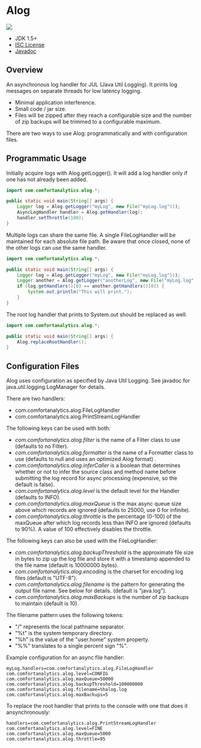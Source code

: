 Alog
====
[![](https://jitpack.io/v/a-hansen/alog.svg)](https://jitpack.io/#a-hansen/alog/+)
* JDK 1.5+
* [ISC License](https://en.wikipedia.org/wiki/ISC_license)
* [Javadoc](https://jitpack.io/com/github/a-hansen/alog/v4.0.0/javadoc/)

Overview
--------

An asynchronous log handler for JUL (Java Util Logging).  It prints log
messages on separate threads for low latency logging.

* Minimal application interference.
* Small code / jar size.
* Files will be zipped after they reach a configurable size and the
number of zip backups will be trimmed to a configurable maximum.

There are two ways to use Alog: programmatically and with configuration
files.

Programmatic Usage
------------------

Initially acquire logs with Alog.getLogger(). It will add a log handler
only if one has not already been added.

```java
import com.comfortanalytics.alog.*;

public static void main(String[] args) {
    Logger log = Alog.getLogger("myLog", new File("myLog.log")));
    AsyncLogHandler handler = Alog.getHandler(log);
    handler.setThrottle(100);
}
```

Multiple logs can share the same file.  A single FileLogHandler will be
maintained for each absolute file path.  Be aware that once closed,
none of the other logs can use the same handler.

```java
import com.comfortanalytics.alog.*;

public static void main(String[] args) {
    Logger log = Alog.getLogger("myLog", new File("myLog.log")));
    Logger another = Alog.getLogger("anotherLog", new File("myLog.log")));
    if (log.getHandlers()[0] == another.getHandlers()[0]) {
        System.out.println("This will print.");
    }
}
```

The root log handler that prints to System.out should be replaced as
well.

```java
import com.comfortanalytics.alog.*;

public static void main(String[] args) {
    Alog.replaceRootHandler();
}
```

Configuration Files
-------------------

Alog uses configuration as specified by Java Util Logging.  See
javadoc for java.util.logging.LogManager for details.

There are two handlers:

* com.comfortanalytics.alog.FileLogHandler
* com.comfortanalytics.alog.PrintStreamLogHandler

The following keys can be used with both:

* _com.comfortanalytics.alog.filter_ is the name of a Filter class to use
(defaults to no Filter).
* _com.comfortanalytics.alog.formatter_ is the name of a Formatter class
to use (defaults to null and uses an optimized Alog format) .
* _com.comfortanalytics.alog.inferCaller_ is a boolean that
determines whether or not to infer the source class and method name
before submitting the log record for async processing (expensive, so
the default is false).
* _com.comfortanalytics.alog.level_ is the default level for the Handler
(defaults to INFO).
* _com.comfortanalytics.alog.maxQueue_ is the max async queue size above
which records are ignored (defaults to 25000, use 0 for infinite).
* _com.comfortanalytics.alog.throttle_ is the percentage (0-100) of the
maxQueue after which log records less than INFO are ignored (defaults to
90%). A value of 100 effectively disables the throttle.

The following keys can also be used with the FileLogHandler:

* _com.comfortanalytics.alog.backupThreshold_ is the approximate file
size in bytes to zip up the log file and store it with a timestamp
appended to the file name (default is 10000000 bytes).
* _com.comfortanalytics.alog.encoding_ is the charset for encoding log
files (default is "UTF-8").
* _com.comfortanalytics.alog.filename_ is the pattern for generating the
output file name. See below for details. (default is "java.log").
* _com.comfortanalytics.alog.maxBackups_ is the number of zip backups to
maintain (default is 10).

The filename pattern uses the following tokens:

* "/" represents the local pathname separator.
* "%t" is the system temporary directory.
* "%h" is the value of the "user.home" system property.
* "%%" translates to a single percent sign "%".

Example configuration for an async file handler:

```
myLog.handlers=com.comfortanalytics.alog.FileLogHandler
com.comfortanalytics.alog.level=CONFIG
com.comfortanalytics.alog.maxQueue=50000
com.comfortanalytics.alog.backupThreshold=100000000
com.comfortanalytics.alog.filename=%halog.log
com.comfortanalytics.alog.maxBackups=5
```

To replace the root handler that prints to the console with one that
does it ansynchronously:

```
handlers=com.comfortanalytics.alog.PrintStreamLogHandler
com.comfortanalytics.alog.level=FINE
com.comfortanalytics.alog.maxQueue=5000
com.comfortanalytics.alog.throttle=95
```


